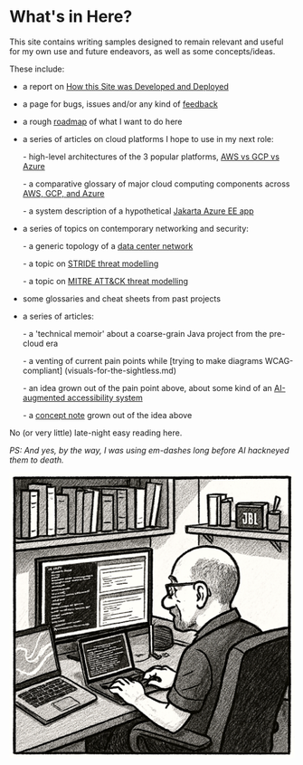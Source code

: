 # What's in Here?

This site contains writing samples designed to remain relevant and useful for my own use and future endeavors, as well as some concepts/ideas. 

These include:

* a report on [How this Site was Developed and Deployed](about.md)  
  
* a page for bugs, issues and/or any kind of [feedback](feedback.md)  
  
* a rough [roadmap](roadmap.md) of what I want to do here  
  
* a series of articles on cloud platforms I hope to use in my next role:  
  
    *-* high-level architectures of the 3 popular platforms, [AWS vs GCP vs Azure](aws-gcp-azure.md)  

    *-* a comparative glossary of major cloud computing components across [AWS, GCP, and Azure](aws-gcp-azure_glossary.md)

    *-* a system description of a hypothetical [Jakarta Azure EE app](jakarta-ee-azure.md)

* a series of topics on contemporary networking and security:  
  
    *-* a generic topology of a [data center network](network_data_center.md)  

    *-* a topic on [STRIDE threat modelling](network_data_center_stride.md)  

    *-* a topic on [MITRE ATT&CK threat modelling](network_data_center_mitre.md)

* some glossaries and cheat sheets from past projects  
  
* a series of articles:
  
    *-* a 'technical memoir' about a coarse-grain Java project from the pre-cloud era  

    *-* a venting of current pain points while [trying to make diagrams WCAG-compliant]  (visuals-for-the-sightless.md)  

    *-* an idea grown out of the pain point above, about some kind of an [AI-augmented accessibility system](ai-accessibility.md)  

    *-* a [concept note](ai-accessibility_bus.md) grown out of the idea above  

No (or very little) late-night easy reading here.

*PS: And yes, by the way, I was using em-dashes long before AI hackneyed them to death.*

![Illustration - Ler typing away developing this site](img/ler-typing-away.png)

